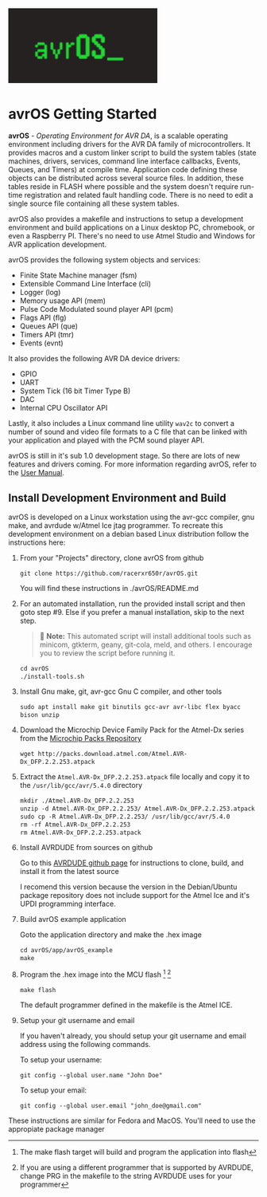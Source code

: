 [![avrOS](doc/avrOS.gif "avrOS")](https://github.com/racerxr650r/avrOS)
---
# avrOS Getting Started

**avrOS** - _Operating Environment for AVR DA_, is a scalable operating environment 
including drivers for the AVR DA family of microcontrollers. It provides macros and a 
custom linker script to build the system tables (state machines, drivers, services, 
command line interface callbacks, Events, Queues, and Timers) at compile time. 
Application code defining these objects can be distributed across several source files.
In addition, these tables reside in FLASH where possible and the
system doesn't require run-time registration and related fault handling code.
There is no need to edit a single source file containing all these system tables.

avrOS also provides a makefile and instructions to setup a development
environment and build applications on a Linux desktop PC, chromebook, or even a
Raspberry PI. There's no need to use Atmel Studio and Windows for AVR application
development.

avrOS provides the following system objects and services:

* Finite State Machine manager (fsm)
* Extensible Command Line Interface (cli)
* Logger (log)
* Memory usage API (mem)
* Pulse Code Modulated sound player API (pcm)
* Flags API (flg)
* Queues API (que)
* Timers API (tmr)
* Events (evnt)

It also provides the following AVR DA device drivers:

* GPIO
* UART
* System Tick (16 bit Timer Type B)
* DAC
* Internal CPU Oscillator API

Lastly, it also includes a Linux command line utility `wav2c` to convert a 
number of sound and video file formats to a C file that can be linked with
your application and played with the PCM sound player API.

avrOS is still in it's sub 1.0 development stage. So there are lots of new 
features and drivers coming. For more information regarding avrOS, refer to
the [User Manual](./doc/MANUAL.md).

## Install Development Environment and Build

avrOS is developed on a Linux workstation using the avr-gcc compiler, gnu make,
and avrdude w/Atmel Ice jtag programmer. To recreate this development 
environment on a debian based Linux distribution follow the instructions here:

1. From your "Projects" directory, clone avrOS from github

    ```console
    git clone https://github.com/racerxr650r/avrOS.git
    ```
   
   You will find these instructions in ./avrOS/README.md

2. For an automated installation, run the provided install script and then goto step #9.
   Else if you prefer a manual installation, skip to the next step.

   > :memo: **Note:** This automated script will install additional tools such as minicom, gtkterm, geany, git-cola, meld, and others.
   I encourage you to review the script before running it.

    ```console
    cd avrOS
    ./install-tools.sh
    ```
       
3. Install Gnu make, git, avr-gcc Gnu C compiler, and other tools

    ```console
    sudo apt install make git binutils gcc-avr avr-libc flex byacc bison unzip
    ```
    
4. Download the Microchip Device Family Pack for the Atmel-Dx series from the [Microchip Packs Repository](http://packs.download.atmel.com/)

   ```console
   wget http://packs.download.atmel.com/Atmel.AVR-Dx_DFP.2.2.253.atpack
   ```

5. Extract the `Atmel.AVR-Dx_DFP.2.2.253.atpack` file locally and copy it to the `/usr/lib/gcc/avr/5.4.0` directory

    ```console
    mkdir ./Atmel.AVR-Dx_DFP.2.2.253
    unzip -d Atmel.AVR-Dx_DFP.2.2.253/ Atmel.AVR-Dx_DFP.2.2.253.atpack
    sudo cp -R Atmel.AVR-Dx_DFP.2.2.253/ /usr/lib/gcc/avr/5.4.0
    rm -rf Atmel.AVR-Dx_DFP.2.2.253
    rm Atmel.AVR-Dx_DFP.2.2.253.atpack
    ```

6. Install AVRDUDE from sources on github

    Go to this [AVRDUDE github page](https://github.com/avrdudes/avrdude/wiki/Building-AVRDUDE-for-Linux)
    for instructions to clone, build, and install it from the latest source

    I recomend this version because the version in the Debian/Ubuntu package
    repository does not include support for the Atmel Ice and it's UPDI programming
    interface.

7. Build avrOS example application

    Goto the application directory and make the .hex image

    ```console
    cd avrOS/app/avrOS_example
    make
    ```

8. Program the .hex image into the MCU flash [^1] [^2]

    ```console
    make flash
    ```
    
    The default programmer defined in the makefile is the Atmel ICE.

9. Setup your git username and email

    If you haven't already, you should setup your git username and email address
    using the following commands.

    To setup your username:

    ```console
    git config --global user.name "John Doe"
    ```

    To setup your email:

    ```console
    git config --global user.email "john_doe@gmail.com"
    ```
    
These instructions are similar for Fedora and MacOS. You'll need to use the
appropiate package manager

[^1]: The make flash target will build and program the application into flash
[^2]: If you are using a different programmer that is supported by AVRDUDE, 
change PRG in the makefile to the string AVRDUDE uses for your programmer
